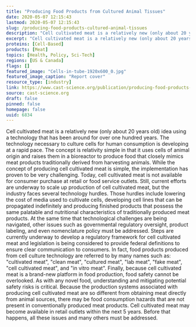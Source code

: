 ```yaml
---
title: "Producing Food Products from Cultured Animal Tissues"
date: 2020-05-07 12:15:43
lastmod: 2020-05-07 12:15:43
slug: /producing-food-products-cultured-animal-tissues
description: "Cell cultivated meat is a relatively new (only about 20 years old) idea using a technology that has been around for over one hundred years. The technology necessary to culture cells for human consumption is developing at a rapid pace. The concept is relativity simple in that it uses cells of animal origin and raises them in a bioreactor to produce food that closely mimics meat products traditionally derived from harvesting animals. While the concept of producing cell cultivated meat is simple, the implementation has proven to be very challenging."
excerpt: "Cell cultivated meat is a relatively new (only about 20 years old) idea using a technology that has been around for over one hundred years. The technology necessary to culture cells for human consumption is developing at a rapid pace. The concept is relativity simple in that it uses cells of animal origin and raises them in a bioreactor to produce food that closely mimics meat products traditionally derived from harvesting animals. While the concept of producing cell cultivated meat is simple, the implementation has proven to be very challenging."
proteins: [Cell-Based]
products: [Meat]
topics: [Health, Policy, Sci-Tech]
regions: [US & Canada]
flags: []
featured_image: "Cells-in-tube-1920x600_0.jpg"
featured_image_caption: "Report cover"
resource_type: [industry]
link: https://www.cast-science.org/publication/producing-food-products-from-cultured-animal-tissues/
source: cast-science.org
draft: false
pinned: false
homepage: false
uuid: 6834
---
```

Cell cultivated meat is a relatively new (only about 20 years old) idea
using a technology that has been around for over one hundred years. The
technology necessary to culture cells for human consumption is
developing at a rapid pace. The concept is relativity simple in that it
uses cells of animal origin and raises them in a bioreactor to produce
food that closely mimics meat products traditionally derived from
harvesting animals. While the concept of producing cell cultivated meat
is simple, the implementation has proven to be very challenging. Today,
cell cultivated meat is not available for consumer purchase at retail or
food service outlets. Still, current efforts are underway to scale up
production of cell cultivated meat, but the industry faces several
technology hurdles. Those hurdles include lowering the cost of media
used to cultivate cells, developing cell lines that can be propagated
indefinitely and producing finished products that possess the same
palatable and nutritional characteristics of traditionally produced meat
products. At the same time that technological challenges are being
navigated, other issues such as governmental regulatory oversight,
product labeling, and even nomenclature policy must be addressed. Steps
are currently underway to develop a regulatory framework for cell
cultivated meat and legislation is being considered to provide federal
definitions to ensure clear communication to consumers. In fact, food
products produced from cell culture technology are referred to by many
names such as: "cultivated meat", "clean meat", "cultured meat", "lab
meat", "fake meat", "cell cultivated meat", and "in vitro meat".
Finally, because cell cultivated meat is a brand-new platform in food
production, food safety cannot be overlooked. As with any novel food,
understanding and mitigating potential safety risks is critical. Because
the production systems associated with producing cell cultivated meat
are so different from obtaining meat directly from animal sources, there
may be food consumption hazards that are not present in conventionally
produced meat products. Cell cultivated meat may become available in
retail outlets within the next 5 years. Before that happens, all these
issues and many others must be addressed.
